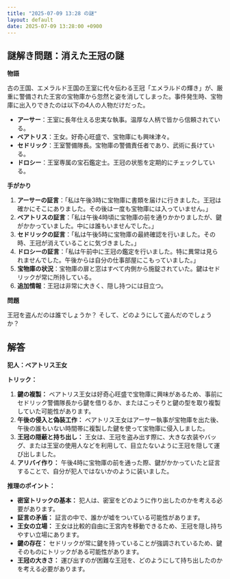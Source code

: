 ```yaml
---
title: "2025-07-09 13:28 の謎"
layout: default
date: 2025-07-09 13:28:00 +0900
---
```

## 謎解き問題：消えた王冠の謎

**物語**

古の王国、エメラルド王国の王室に代々伝わる王冠「エメラルドの輝き」が、厳重に警備された王宮の宝物庫から忽然と姿を消してしまった。事件発生時、宝物庫に出入りできたのは以下の4人の人物だけだった。

*   **アーサー**：王室に長年仕える忠実な執事。温厚な人柄で皆から信頼されている。
*   **ベアトリス**：王女。好奇心旺盛で、宝物庫にも興味津々。
*   **セドリック**：王室警備隊長。宝物庫の警備責任者であり、武術に長けている。
*   **ドロシー**：王室専属の宝石鑑定士。王冠の状態を定期的にチェックしている。

**手がかり**

1.  **アーサーの証言**：「私は午後3時に宝物庫に書類を届けに行きました。王冠は確かにそこにありました。その後は一度も宝物庫には入っていません。」
2.  **ベアトリスの証言**：「私は午後4時頃に宝物庫の前を通りかかりましたが、鍵がかかっていました。中には誰もいませんでした。」
3.  **セドリックの証言**：「私は午後5時に宝物庫の最終確認を行いました。その時、王冠が消えていることに気づきました。」
4.  **ドロシーの証言**：「私は午前中に王冠の鑑定を行いました。特に異常は見られませんでした。午後からは自分の仕事部屋にこもっていました。」
5.  **宝物庫の状況**：宝物庫の扉と窓はすべて内側から施錠されていた。鍵はセドリックが常に所持している。
6.  **追加情報**：王冠は非常に大きく、隠し持つには目立つ。

**問題**

王冠を盗んだのは誰でしょうか？ そして、どのようにして盗んだのでしょうか？

## 解答

**犯人：ベアトリス王女**

**トリック：**

1.  **鍵の複製：** ベアトリス王女は好奇心旺盛で宝物庫に興味があるため、事前にセドリック警備隊長から鍵を借りるか、またはこっそりと鍵の型を取り複製していた可能性があります。
2.  **午後の侵入と偽装工作：** ベアトリス王女はアーサー執事が宝物庫を出た後、午後の誰もいない時間帯に複製した鍵を使って宝物庫に侵入しました。
3.  **王冠の隠蔽と持ち出し：** 王女は、王冠を盗み出す際に、大きな衣装やバッグ、または王室の使用人などを利用して、目立たないように王冠を隠して運び出しました。
4.  **アリバイ作り：** 午後4時に宝物庫の前を通った際、鍵がかかっていたと証言することで、自分が犯人ではないかのように装いました。

**推理のポイント：**

*   **密室トリックの基本：** 犯人は、密室をどのように作り出したのかを考える必要があります。
*   **証言の矛盾：** 証言の中で、誰かが嘘をついている可能性があります。
*   **王女の立場：** 王女は比較的自由に王宮内を移動できるため、王冠を隠し持ちやすい立場にあります。
*   **鍵の存在：** セドリックが常に鍵を持っていることが強調されているため、鍵そのものにトリックがある可能性があります。
*   **王冠の大きさ：** 運び出すのが困難な王冠を、どのようにして持ち出したのかを考える必要があります。
